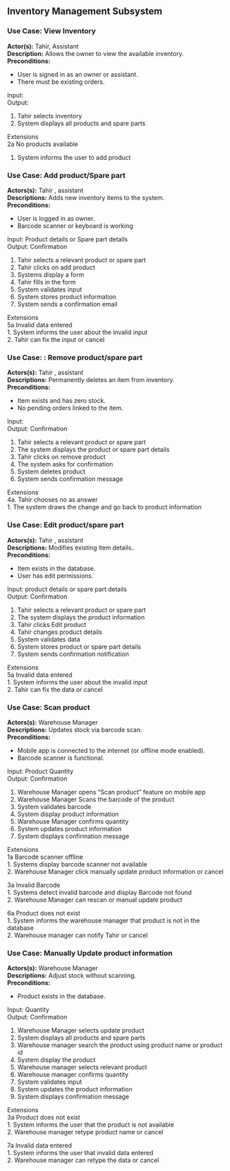 ## Inventory Management Subsystem 

### Use Case: View Inventory
**Actor(s):** Tahir, Assistant    
**Description:** Allows the owner to view the available inventory.    
**Preconditions:** 
- User is signed in as an owner or assistant. 
- There must be existing orders.
  
Input:    
Output: 
1. Tahir selects inventory
2. System displays all products and spare parts

Extensions    
2a No products available    
  1. System informs the user to add product

### Use Case: Add product/Spare part     
**Actors(s):** Tahir , assistant      
**Descriptions:**    Adds new inventory items to the system.    
**Preconditions:**            
- User is logged in as owner.
- Barcode scanner or keyboard is working
  
Input: Product details or Spare part details         
Output: Confirmation    
1. Tahir selects a relevant product or spare part
2. Tahir clicks on add product
3. Systems display a form
4. Tahir fills in the form
5. System validates input
6. System stores product information
7. System sends a confirmation email

Extensions    
5a Invalid data entered    
    1. System informs the user about the invalid input    
    2. Tahir can fix the input or cancel


### Use Case: : Remove product/spare part
**Actors(s):** Tahir , assistant      
**Descriptions:**    Permanently deletes an item from inventory.    
**Preconditions:**            
- Item exists and has zero stock.
- No pending orders linked to the item.
     
Input:     
Output: Confirmation
1. Tahir selects a relevant product or spare part
2. The system displays the product or spare part details
3. Tahir clicks on remove product
4. The system asks for confirmation
5. System deletes product
6. System sends confirmation message    

Extensions        
4a. Tahir chooses no as answer    
    1. The system draws the change and go back to product information


### Use Case: Edit product/spare part
**Actors(s):** Tahir , assistant      
**Descriptions:**     Modifies existing item details..    
**Preconditions:**            
- Item exists in the database.
- User has edit permissions.

Input: product details or spare part details    
Output: Confirmation
1.  Tahir selects a relevant product or spare part
2. The system displays the product information
3. Tahir clicks Edit product
4. Tahir changes product details
5. System validates data
6. System stores product or spare part details
7. System sends confirmation notification


Extensions    
5a Invalid data entered    
    1. System informs the user about the invalid input    
    2. Tahir can fix the data or cancel



### Use Case: Scan product
**Actors(s):** Warehouse Manager    
**Descriptions:** Updates stock via barcode scan.        
**Preconditions:**            
- Mobile app is connected to the internet (or offline mode enabled).
- Barcode scanner is functional.    

Input: Product Quantity     
Output: Confirmation    
1. Warehouse Manager opens “Scan product” feature on mobile app
2. Warehouse Manager Scans the barcode of the product
3. System validates barcode 
4. System display product information
5. Warehouse Manager confirms quantity
6. System updates product information
7. System displays confirmation message

Extensions        
1a Barcode scanner offline        
    1. Systems display barcode scanner not available        
    2. Warehouse Manager click manually update product information or cancel    

3a Invalid Barcode    
    1. Systems detect invalid barcode and display Barcode not found    
    2. Warehouse Manager can rescan or manual update product    

6a Product does not exist    
    1. System informs the warehouse manager that product is not in the database    
    2. Warehouse manager can notify Tahir or cancel    





### Use Case: Manually Update product information
**Actors(s):** Warehouse Manager    
**Descriptions:**     Adjust stock without scanning.       
**Preconditions:**                
- Product exists in the database.    

Input: Quantity    
Output: Confirmation
1. Warehouse Manager selects update product
2. System displays all products and spare parts
3. Warehouse manager search the product using product name or product id
4. System display the product
5. Warehouse manager selects relevant product
6. Warehouse manager confirms quantity
7. System validates input
8. System updates the product information
9.  System displays confirmation message

Extensions    
3a Product does not exist    
    1. System informs the user that the product is not available    
    2. Warehouse manager retype product name or cancel

7a Invalid data entered   
    1. System informs the user that invalid data entered   
    2. Warehouse manager can retype the data or cancel

